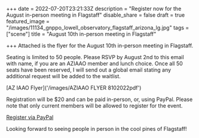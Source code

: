 +++
date = 2022-07-20T23:21:33Z
description = "Register now for the August in-person meeting in Flagstaff"
disable_share = false
draft = true
featured_image = "/images/11134_gnppo_lowell_observatory_flagstaff_arizona_lg.jpg"
tags = ["scene"]
title = "August 10th in-person meeting in Flagstaff"

+++
Attached is the flyer for the August 10th in-person meeting in Flagstaff.

Seating is limited to 50 people.  Please RSVP by August 2nd to this email with name, if you are an AZIAAO member and lunch choice.  Once all 50 seats have been reserved, I will send out a global email stating any additional request will be added to the waitlist.

\[AZ IAAO Flyer\]('/images/AZIAAO FLYER 8102022pdf')

Registration will be $20 and can be paid in-person, or, using PayPal.  Please note that only current members will be allowed to register for the event.

[Register via PayPal](https://paypal.me/aziaao "Register")

Looking forward to seeing people in person in the cool pines of Flagstaff!